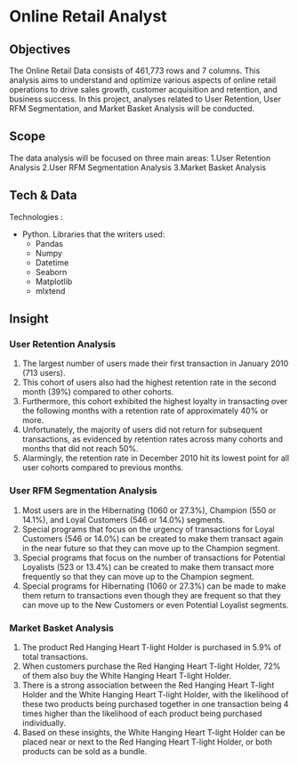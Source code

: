 # Online Retail Analyst
## Objectives
The Online Retail Data consists of 461,773 rows and 7 columns. This analysis aims to understand and optimize various aspects of online retail operations to drive sales growth, customer acquisition and retention, and business success. In this project, analyses related to User Retention, User RFM Segmentation, and Market Basket Analysis will be conducted.
## Scope
The data analysis will be focused on three main areas: 
1.User Retention Analysis
2.User RFM Segmentation Analysis
3.Market Basket Analysis
## Tech & Data
Technologies :
* Python. Libraries that the writers used:
  * Pandas
  * Numpy
  * Datetime
  * Seaborn
  * Matplotlib
  * mlxtend
## Insight
### User Retention Analysis
1. The largest number of users made their first transaction in January 2010 (713 users).
2. This cohort of users also had the highest retention rate in the second month (39%) compared to other cohorts.
3. Furthermore, this cohort exhibited the highest loyalty in transacting over the following months with a retention rate of approximately 40% or more.
4. Unfortunately, the majority of users did not return for subsequent transactions, as evidenced by retention rates across many cohorts and months that did not reach 50%.
5. Alarmingly, the retention rate in December 2010 hit its lowest point for all user cohorts compared to previous months.
### User RFM Segmentation Analysis
1. Most users are in the Hibernating (1060 or 27.3%), Champion (550 or 14.1%), and Loyal Customers (546 or 14.0%) segments.
2. Special programs that focus on the urgency of transactions for Loyal Customers (546 or 14.0%) can be created to make them transact again in the near future so that they can move up to the Champion segment.
3. Special programs that focus on the number of transactions for Potential Loyalists (523 or 13.4%) can be created to make them transact more frequently so that they can move up to the Champion segment.
4. Special programs for Hibernating (1060 or 27.3%) can be made to make them return to transactions even though they are frequent so that they can move up to the New Customers or even Potential Loyalist segments.
### Market Basket Analysis
1. The product Red Hanging Heart T-light Holder is purchased in 5.9% of total transactions.
2. When customers purchase the Red Hanging Heart T-light Holder, 72% of them also buy the White Hanging Heart T-light Holder.
3. There is a strong association between the Red Hanging Heart T-light Holder and the White Hanging Heart T-light Holder, with the likelihood of these two products being purchased together in one transaction being 4 times higher than the likelihood of each product being purchased individually.
4. Based on these insights, the White Hanging Heart T-light Holder can be placed near or next to the Red Hanging Heart T-light Holder, or both products can be sold as a bundle.
